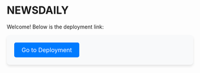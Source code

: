 # NEWSDAILY

Welcome! Below is the deployment link:

<div style="background-color: #f8f9fa; border-radius: 8px; padding: 20px; box-shadow: 0 4px 6px rgba(0,0,0,0.1);">
  <a href="https://news-daily-m8q6.vercel.app" target="_blank"  style="display: inline-block; background-color: #007bff; color: #ffffff; text-decoration: none; padding: 10px 20px; border-radius: 5px; font-size: 16px;">
    Go to Deployment
  </a>
</div>
